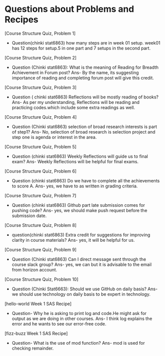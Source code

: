 # Questions about Problems and Recipes

[Course Structure Quiz, Problem 1]
* Question(chinki stat6863) how many steps are in week 01 setup.
week01 has 12 steps for setup.5 in one part and 7 setups in the second part.

[Course Structure Quiz, Problem 2]
* Question (Chinki stat6863): What is the meaning of Reading for Breadth Achievement in Forum post?
Ans- By the name, its suggesting importance of reading and completing forum post will give this credit.

[Course Structure Quiz, Problem 3]
* Question ( chinki stat6863) Reflections will be mostly reading of books?
Ans- As per my understanding, Reflections will be reading and practicing codes.which include some extra readings as well.

[Course Structure Quiz, Problem 4]
* Question (Chinki stat6863) selection of broad research interests is part of step1?
Ans- No, selection of broad research is selection project and step one is agenda or interest in the area.

[Course Structure Quiz, Problem 5]
* Question (chinki stat6863) Weekly Reflections will guide us to final exam?
Ans- Weekly Reflections will be helpful for final exams.

[Course Structure Quiz, Problem 6]
* Question (chinki stat6863) Do we have to complete all the achievements to score A.
Ans- yes, we have to as written in grading criteria.

[Course Structure Quiz, Problem 7]
* Question (chinki stat6863) Github part late submission comes for pushing code?
Ans- yes, we should make push request before the submission date.

[Course Structure Quiz, Problem 8]
* question(chinki stat6863)  Extra credit for suggestions for improving clarity in course materials?
Ans- yes, it will be helpful for us.

[Course Structure Quiz, Problem 9]
* Question (Chinki stat6863) Can I direct message sent through the course slack group?
Ans- yes, we can but it is advisable to the email from horizon account.

[Course Structure Quiz, Problem 10]
* Question (Chinki Stat6663): Should we use GitHub on daily basis?
Ans- we should use technology on daily basis to be expert in technology.

[hello-world Week 1 SAS Recipe]
* Question- Why he is asking to print log and code.He might ask for output as we are doing in other courses.
Ans- I think log explains the error and he wants to see our error-free code.

[fizz-buzz Week 1 SAS Recipe]
* Question- What is the use of mod function?
Ans- mod is used for checking remainder.







